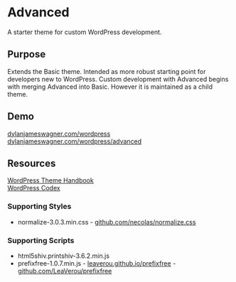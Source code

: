 # Advanced

A starter theme for custom WordPress development.

## Purpose

Extends the Basic theme. Intended as more robust starting point for developers new to WordPress. Custom development with Advanced begins with merging Advanced into Basic. However it is maintained as a child theme.

## Demo
<!--[dylanjameswagner.com/wordpress](http://dylanjameswagner.com/wordpress/)-->
<a target="_blank" href="http://dylanjameswagner.com/wordpress/">dylanjameswagner.com/wordpress</a><br/>
<a target="_blank" href="http://dylanjameswagner.com/wordpress/advanced/">dylanjameswagner.com/wordpress/advanced</a>

## Resources

<a target="_blank" href="https://developer.wordpress.org/themes/basics/template-hierarchy/">WordPress Theme Handbook</a><br/>
<a target="_blank" href="https://codex.wordpress.org/">WordPress Codex</a>

### Supporting Styles
- normalize-3.0.3.min.css - [github.com/necolas/normalize.css](https://github.com/necolas/normalize.css)

### Supporting Scripts
- html5shiv.printshiv-3.6.2.min.js
- prefixfree-1.0.7.min.js - [leaverou.github.io/prefixfree](https://leaverou.github.io/prefixfree/) - [github.com/LeaVerou/prefixfree](https://github.com/LeaVerou/prefixfree)
